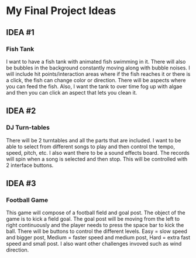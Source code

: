 # My Final Project Ideas


## IDEA #1

### Fish Tank

I want to have a fish tank with animated fish swimming in it. There will also be bubbles in the background constantly moving along with bubble noises. I will include hit points/interaction areas where if the fish reaches it or there is a click, the fish can change color or direction. There will be aspects where you can feed the fish. Also, I want the tank to over time fog up with algae and then you can click an aspect that lets you clean it. 
## IDEA #2

### DJ Turn-tables 

There will be 2 turntables and all the parts that are included. I want to be able to select from different songs to play and then control the tempo, speed, pitch, etc. I also want there to be a sound effects board. The records will spin when a song is selected and then stop. This will be controlled with 2 interface buttons.

## IDEA #3

### Football Game

This game will compose of a football field and goal post. The object of the game is to kick a field goal. The goal post will be moving from the left to right continuously and the player needs to press the space bar to kick the ball. There will be buttons to control the different levels. Easy = slow speed and bigger post, Medium = faster speed and medium post, Hard = extra fast speed and small post. I also want other challenges invoved such as wind direction. 